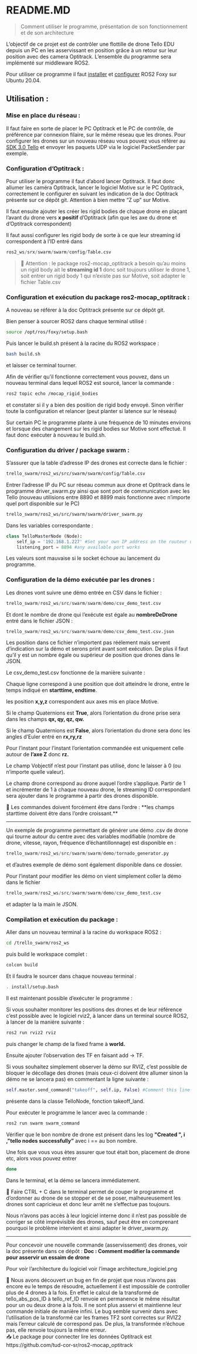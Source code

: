 # README.MD

> Comment utiliser le programme, présentation de son fonctionnement et de son architecture
> 

L’objectif de ce projet est de contrôler une flottille de drone Tello EDU depuis un PC en les asservissant en position grâce à un retour sur leur position avec des camera Optitrack. L’ensemble du programme sera implémenté sur middleware ROS2.

Pour utiliser ce programme il faut [installer](https://docs.ros.org/en/foxy/Installation/Ubuntu-Install-Debians.html) et [configurer](https://docs.ros.org/en/foxy/Tutorials/Beginner-CLI-Tools/Configuring-ROS2-Environment.html) ROS2 Foxy sur Ubuntu 20.04.

## Utilisation :

### Mise en place du réseau :

Il faut faire en sorte de placer le PC Optitrack et le PC de contrôle, de préférence par connexion filaire, sur le même réseau que les drones. Pour configurer les drones sur un nouveau réseau vous pouvez vous référer au [SDK 3.0 Tello](https://dl.djicdn.com/downloads/RoboMaster+TT/Tello_SDK_3.0_User_Guide_en.pdf) et envoyer les paquets UDP via le logiciel PacketSender par exemple. 

### Configuration d’Optitrack :

Pour utiliser le programme il faut d’abord lancer Optitrack. Il faut donc allumer les caméra Optitrack, lancer le logiciel Motive sur le PC Optitrack, correctement le configurer en suivant les indication de la doc Optitrack présente sur ce dépôt git. Attention à bien mettre “Z up” sur Motive.

Il faut ensuite ajouter les créer les rigid bodies de chaque drone en plaçant l’avant du drone vers **x positif** d’Optitrack (afin que les axe du drone et d’Optitrack correspondent)

Il faut aussi configurer les rigid body de sorte à ce que leur streaming id correspondent à l’ID entré dans

```python
ros2_ws/srx/swarm/swarm/config/Table.csv
```

> 🛑 Attention : le package ros2-mocap_optitrack a besoin qu’au moins un rigid body ait le **streaming id 1** donc soit toujours utiliser le drone 1, soit entrer un rigid body 1 qui n’existe pas sur Motive, soit adapter le fichier Table.csv
> 

### Configuration et exécution du package ros2-mocap_optitrack :

A nouveau se référer à la doc Optitrack présente sur ce dépôt git.

Bien penser à sourcer ROS2 dans chaque terminal utilisé : 

```bash
source /opt/ros/foxy/setup.bash
```

Puis lancer le build.sh présent à la racine du ROS2 workspace :

```bash
bash build.sh
```

 et laisser ce terminal tourner.

Afin de vérifier qu’il fonctionne correctement vous pouvez, dans un nouveau terminal dans lequel ROS2 est sourcé, lancer la commande :

```bash
ros2 topic echo /mocap_rigid_bodies
```

et constater si il y a bien des position de rigid body envoyé. Sinon vérifier toute la configuration et relancer (peut planter si latence sur le réseau)

Sur certain PC le programme plante à une fréquence de 10 minutes environs et lorsque des changement sur les rigid bodies sur Motive sont effectué. Il faut donc exécuter à nouveau le build.sh.

### Configuration du driver / package swarm :

S’assurer que la table d’adresse IP des drones est correcte dans le fichier :

```bash
trello_swarm/ros2_ws/src/swarm/swarm/config/Table.csv
```

Entrer l’adresse IP du PC sur réseau commun aux drone et Optitrack dans le programme driver_swarm.py ainsi que sont port de communication avec les Tello (nouveau utilisions entre 8890 et 8899 mais fonctionne avec n’importe quel port disponible sur le PC)

```bash
trello_swarm/ros2_ws/src/swarm/swarm/driver_swarm.py
```

Dans les variables correspondante :

```python
class TelloMasterNode (Node):
    self_ip = '192.168.1.227' #Set your own IP address on the routeur used to connect the tellos
    listening_port = 8894 #any available port works
```

Les valeurs sont mauvaise si le socket échoue au lancement du programme.

### Configuration de la démo exécutée par les drones :

Les drones vont suivre une démo entrée en CSV dans le fichier :

```python
trello_swarm/ros2_ws/src/swarm/swarm/demo/csv_demo_test.csv
```

Et dont le nombre de drone qui l’exécute est égale au **nombreDeDrone** entré dans le fichier JSON :

```python
trello_swarm/ros2_ws/src/swarm/swarm/demo/csv_demo_test.csv.json
```

Les position dans ce fichier n’importent pas réélement mais servent d’indication sur la démo et serons print avant sont exécution. De plus il faut qu’il y est un nombre égale ou supérieur de position que drones dans le JSON.

Le csv_demo_test.csv fonctionne de la manière suivante :

Chaque ligne correspond à une position que doit atteindre le drone, entre le temps indiqué en **starttime, endtime**.

les position **x,y,z** correspondent aux axes mis en place Motive. 

Si le champ Quaternions est **True**, alors l’orientation du drone prise sera dans les champs **qx, qy, qz, qw.**

Si le champ Quaternions est **False**, alors l’orientation du drone sera donc les angles d’Euler entré en **rx,ry,rz**

Pour l’instant pour l’instant l’orientation commandée est uniquement celle autour de **l’axe Z** donc **rz.**

Le champ Vobjectif n’est pour l’instant pas utilisé, donc le laisser à 0 (ou n’importe quelle valeur).

Le champ drone correspond au drone auquel l’ordre s’applique. Partir de 1 et incrémenter de 1 à chaque nouveau drone, le streaming ID correspondant sera ajouter dans le programme à partir des drones disponible.

<aside>
🛑 Les commandes doivent forcément être dans l’ordre : **les champs starttime doivent être dans l’ordre croissant.**

</aside>

---

Un exemple de programme permettant de générer une démo .csv de drone qui tourne autour du centre avec des variables modifiable (nombre de drone, vitesse, rayon, fréquence d’échantillonnage) est disponible en :

```python
trello_swarm/ros2_ws/src/swarm/swarm/demo/tornado_generator.py 
```

et d’autres exemple de démo sont également disponible dans ce dossier. 

Pour l’instant pour modifier les démo on vient simplement coller la démo dans le fichier 

```python
trello_swarm/ros2_ws/src/swarm/swarm/demo/csv_demo_test.csv
```

et adapter la la main le JSON.

### Compilation et exécution du package :

Aller dans un nouveau terminal à la racine du workspace ROS2 :

```bash
cd /trello_swarm/ros2_ws
```

puis build le workspace complet : 

```bash
colcon build
```

Et il faudra le sourcer dans chaque nouveau terminal :

```bash
. install/setup.bash
```

Il est maintenant possible d’exécuter le programme :

Si vous souhaiter monitorer les positions des drones et de leur référence c’est possible avec le logiciel rviz2, à lancer dans un terminal sourcé ROS2, à lancer de la manière suivante : 

```python
ros2 run rviz2 rviz
```

puis changer le champ de la fixed frame à **world.**

Ensuite ajouter l’observation des TF en faisant add → TF.

Si vous souhaitez simplement observer la démo sur RVIZ, c’est possible de bloquer le décollage des drones (mais ceux-ci doivent être allumer sinon la démo ne se lancera pas) en commentant la ligne suivante :

```python
self.master.send_command("takeoff", self.ip, False) #Comment this line if you don't want the drone to take off ----------
```

présente dans la classe TelloNode, fonction takeoff_land.

Pour exécuter le programme le lancer avec la commande :

```bash
ros2 run swarm swarm_command
```

Vérifier que le bon nombre de drone est présent dans les log **"Created ", i ,"tello nodes successfully”**  avec i == au bon nombre.

Une fois que vous vous ètes assurer que tout était bon, placement de drone etc, alors vous pouvez entrer

```bash
done
```

Dans le terminal, et la démo se lancera immédiatement.

🛑 Faire CTRL + C dans le terminal permet de couper le programme et d’ordonner au drone de se stopper et de se poser, malheureusement les drones sont capricieux et donc leur arrêt ne s’effectue pas toujours.   

Nous n’avons pas accès à leur logiciel interne donc il n’est pas possible de corriger se côté imprévisible des drones, sauf peut être en comprenant pourquoi le problème intervient et ainsi adapter le driver_swarm.py.

---

Pour concevoir une nouvelle commande (asservissement) des drones, voir la doc présente dans ce dépôt : **Doc : Comment modifier la commande pour asservir un essaim de drone**

Pour voir l’architecture du logiciel voir l’image architecture_logiciel.png

<aside>
🐞 Nous avons découvert un bug en fin de projet que nous n’avons pas encore eu le temps de résoudre, actuellement il est impossible de controller plus de 4 drones à la fois. En effet le calcul de la transformé de tello_abs_pos_ID à tello_ref_ID renvoie en permanence le même résultat pour un ou deux drone à la fois. Il ne sont plus asservi et maintienne leur commande initiale de manière infini. Le bug semble survenir dans avec l’utilisation de la transformé car les frames TF2 sont correctes sur RVIZ2 mais l’erreur calculé de correspond pas. De plus, la transformée n’échoue pas, elle renvoie toujours la même erreur.

</aside>

<aside>
📥 Le package pour connecter lire les données Optitrack est https://github.com/tud-cor-sr/ros2-mocap_optitrack

</aside>


